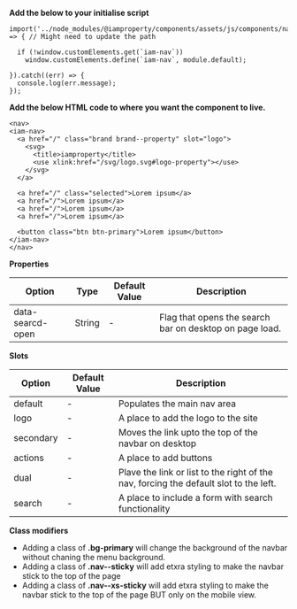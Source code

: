 **Add the below to your initialise script**

```
import('../node_modules/@iamproperty/components/assets/js/components/nav/nav.component.min').then(module => { // Might need to update the path

  if (!window.customElements.get(`iam-nav`))
    window.customElements.define(`iam-nav`, module.default);

}).catch((err) => {
  console.log(err.message);
});
```

**Add the below HTML code to where you want the component to live.**

```
<nav>
<iam-nav>
  <a href="/" class="brand brand--property" slot="logo">
    <svg>
      <title>iamproperty</title>
      <use xlink:href="/svg/logo.svg#logo-property"></use>
    </svg>
  </a>

  <a href="/" class="selected">Lorem ipsum</a>
  <a href="/">Lorem ipsum</a>
  <a href="/">Lorem ipsum</a>
  <a href="/">Lorem ipsum</a>

  <button class="btn btn-primary">Lorem ipsum</button>
</iam-nav>
</nav>
```

**Properties**

| Option | Type | Default Value | Description |
| ------ | ---- | ------------- | ----------- |
| data-searcd-open  | String | - | Flag that opens the search bar on desktop on page load. |

**Slots**

| Option | Default Value | Description |
| ------ | ------------- | ----------- |
| default | - | Populates the main nav area |
| logo | - | A place to add the logo to the site |
| secondary | - | Moves the link upto the top of the navbar on desktop |
| actions | - | A place to add buttons |
| dual | - | Plave the link or list to the right of the nav, forcing the default slot to the left. |
| search | - | A place to include a form with search functionality |

**Class modifiers**

- Adding a class of **.bg-primary** will change the background of the navbar without chaning the menu background. 
- Adding a class of **.nav--sticky** will add etxra styling to make the navbar stick to the top of the page
- Adding a class of **.nav--xs-sticky** will add etxra styling to make the navbar stick to the top of the page BUT only on the mobile view.